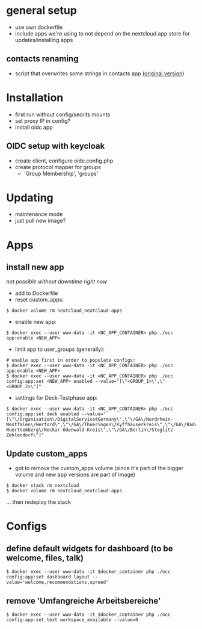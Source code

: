 # general setup
- use own dockerfile
- include apps we're using to not depend on the nextcloud app store for updates/installing apps 

## contacts renaming
- script that overwrites some strings in contacts app ([original version](https://github.com/nextcloud/contacts/blob/master/l10n/de.js))

# Installation
- first run without config/secrits mounts
- set proxy IP in config?
- install oidc app

## OIDC setup with keycloak
- create client, configure oidc.config.php
- create protocol mapper for groups
	- 'Group Membership', 'groups'

# Updating 
- maintenance mode 
- just pull new image?

# Apps

## install new app
_not possible without downtime right now_
- add to Dockerfile
- reset custom_apps:
```
$ docker volume rm nextcloud_nextcloud-apps
```
- enable new app:
```
$ docker exec --user www-data -it <NC_APP_CONTAINER> php ./occ app:enable <NEW_APP>

```

- limit app to user_groups (generally):
```
# enable app first in order to populate configs:
$ docker exec --user www-data -it <NC_APP_CONTAINER> php ./occ app:enable <NEW_APP>
$ docker exec --user www-data -it <NC_APP_CONTAINER> php ./occ config:app:set <NEW_APP> enabled --value="[\"<GROUP_1>\",\"<GROUP_2>\"]"

```

- settings for Deck-Testphase app:
```
$ docker exec --user www-data -it <NC_APP_CONTAINER> php ./occ config:app:set deck enabled --value="[\"\/Organisation\/DigitalService4Germany\",\"\/GA\/Nordrhein-Westfalen\/Herford\",\"\/GA\/Thueringen\/Kyffhäuserkreis\",\"\/GA\/Baden-Wuerttemberg\/Neckar-Odenwald-Kreis\",\"\/GA\/Berlin\/Steglitz-Zehlendorf\"]"
```


## Update custom_apps
- got to remove the custom_apps volume (since it's part of the bigger volume and new app versions are part of image)
```
$ docker stack rm nextcloud
$ docker volume rm nextcloud_nextcloud-apps
```
… then redeploy the stack 


# Configs 

## define default widgets for dashboard (to be welcome, files, talk)
```
$ docker exec --user www-data -it $docker_container php ./occ config:app:set dashboard layout --value='welcome,recommendations,spreed'

```

## remove 'Umfangreiche Arbeitsbereiche'
```
$ docker exec --user www-data -it $docker_container php ./occ config:app:set text workspace_available --value=0

```